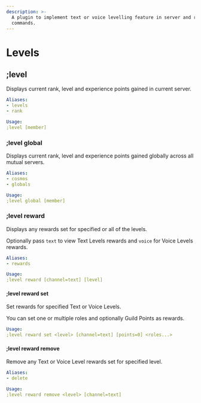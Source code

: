 ```yaml
---
description: >-
  A plugin to implement text or voice levelling feature in server and related
  commands.
---
```


# Levels

## ;level

Displays current rank, level and experience points gained in current server.

```yaml
Aliases:
- levels
- rank

Usage:
;level [member]
```

### ;level global

Displays current rank, level and experience points gained globally across all mutual servers.

```yaml
Aliases:
- cosmos
- globals

Usage:
;level global [member]
```

### ;level reward

Displays any rewards set for specified or all of the levels.

Optionally pass `text` to view Text Levels rewards and `voice` for Voice Levels rewards.

```yaml
Aliases:
- rewards

Usage:
;level reward [channel=text] [level]
```

#### ;level reward set

Set rewards for specified Text or Voice Levels.

You can set one or multiple roles and optionally Guild Points as rewards.

```yaml
Usage:
;level reward set <level> [channel=text] [points=0] <roles...>
```

#### ;level reward remove

Remove any Text or Voice Level rewards set for specified level.

```yaml
Aliases:
- delete

Usage:
;level reward remove <level> [channel=text]
```

